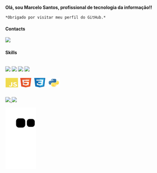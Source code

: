 <!--  ![Header](./github-header-image.png) -->

  **Olá, sou Marcelo Santos, profissional de tecnologia da informação!!**

    *Obrigado por visitar meu perfil do GitHub.*


#### Contacts
<div> 
  <a href="https://www.linkedin.com/in/marcelofsantos/" target="_blank"><img src="https://img.shields.io/badge/-LinkedIn-%230077B5?style=for-the-badge&logo=linkedin&logoColor=white" target="_blank"></a> 
</div>

#### Skills

<div style="display: inline_block"><br>
  <a href="https://github.com/marsselu" target="_blank"><img src="https://img.shields.io/badge/Python-3776AB?style=for-the-badge&logo=python&logoColor=white" target="_blank"></a> 
  	<a href="https://github.com/marsselu" target="_blank"><img src="https://img.shields.io/badge/GitLab-330F63?style=for-the-badge&logo=gitlab&logoColor=white" target="_blank"></a> 
  <a href="https://github.com/marsselu" target="_blank"><img src="https://img.shields.io/badge/Zabbix-red?style=for-the-badge&logo=medium&logoColor=white"></a>
  <a href="https://github.com/marsselu" target="_blank"><img src="https://img.shields.io/badge/ShellScript-black?style=for-the-badge&logo=medium&logoColor=white"></a>
<br><br>

  <img align="center" alt="Rafa-Js" height="30" width="40" src="https://raw.githubusercontent.com/devicons/devicon/master/icons/javascript/javascript-plain.svg">
  <img align="center" alt="Rafa-HTML" height="30" width="40" src="https://raw.githubusercontent.com/devicons/devicon/master/icons/html5/html5-original.svg">
  <img align="center" alt="Rafa-CSS" height="30" width="40" src="https://raw.githubusercontent.com/devicons/devicon/master/icons/css3/css3-original.svg">
  <img align="center" alt="Rafa-Python" height="30" width="40" src="https://raw.githubusercontent.com/devicons/devicon/master/icons/python/python-original.svg">
</div>
  
  ##

 <div>
  <a href="https://github.com/marsselu">
  <img height="150em" src="https://github-readme-stats.vercel.app/api?username=marsselu&show_icons=true&theme=dracula&include_all_commits=true&count_private=true"/>
  <img height="150em" src="https://github-readme-stats.vercel.app/api/top-langs/?username=marsselu&layout=compact&langs_count=7&theme=dracula"/>
    
  ![Snake animation](https://github.com/marsselu/marsselu/blob/output/github-contribution-grid-snake.svg)
</div>
  
